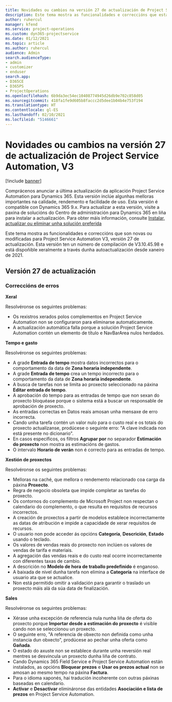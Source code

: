 ```yaml
---
title: Novidades ou cambios na versión 27 de actualización de Project Service Automation, V3
description: Este tema mostra as funcionalidades e correccións que están dispoñibles la versión 27 de actualización de Project Service Automation, V3.
author: ruhercul
manager: kfend
ms.service: project-operations
ms.custom: dyn365-projectservice
ms.date: 01/12/2021
ms.topic: article
ms.author: ruhercul
audience: Admin
search.audienceType:
- admin
- customizer
- enduser
search.app:
- D365CE
- D365PS
- ProjectOperations
ms.openlocfilehash: 6b9da3ec54ec10408774945d26db9e702c858d05
ms.sourcegitcommit: 418fa1fe9d605b8faccc2d5dee1b04b4e753f194
ms.translationtype: HT
ms.contentlocale: gl-ES
ms.lasthandoff: 02/10/2021
ms.locfileid: "5146661"
---
```

# <a name="whats-new-or-changed-in-project-service-automation-update-release-27-v3"></a>Novidades ou cambios na versión 27 de actualización de Project Service Automation, V3

[!include [banner](../includes/psa-now-project-operations.md)]

Comprácenos anunciar a última actualización da aplicación Project Service Automation para Dynamics 365. Esta versión inclúe algunhas melloras importantes na calidade, rendemento e facilidade de uso. Esta versión é compatible con Dynamics 365 9.x. Para actualizar a esta versión, visite a paxina de solucións do Centro de administración para Dynamics 365 en liña para instalar a actualización. Para obter máis información, consulte [Instalar, actualizar ou eliminar unha solución preferida](https://docs.microsoft.com/power-platform/admin/install-remove-preferred-solution)

Este tema mostra as funcionalidades e correccións que son novas ou modificadas para Project Service Automation V3, versión 27 de actualización. Esta versión ten un número de compilación de V3.10.45.98 e está dispoñible xeralmente a través dunha autoactualización desde xaneiro de 2021.

## <a name="update-release-27"></a>Versión 27 de actualización

### <a name="bug-fixes"></a>Correccións de erros

**Xeral**

Resolvéronse os seguintes problemas:

- Os rexistros xerados polos complementos en Project Service Automation non se configuraron para eliminarse automaticamente.
- A actualización automática falla porque a solución Project Service Automation contén un elemento de título e NavBarArea nulos herdados.

**Tempo e gasto**

Resolvéronse os seguintes problemas:

- A grade **Entrada de tempo** mostra datos incorrectos para o comportamento da data de **Zona horaria independente**.
- A grade **Entrada de tempo** crea un tempo incorrecto para o comportamento da data de **Zona horaria independente**.
- A busca de tarefas non se limita ao proxecto seleccionado na páxina **Editar entrada de tempo**.
- A aprobación do tempo para as entradas de tempo que non sexan do proxecto bloquéase porque o sistema está a buscar un responsable de aprobación de proxecto.
- As entradas correctas en Datos reais amosan unha mensaxe de erro incorrecta.
- Cando unha tarefa contén un valor nulo para o custo real e os totais do proxecto actualízanse, prodúcese o seguinte erro: "A clave indicada non está presente no dicionario".
- En casos específicos, os filtros **Agrupar por** no separador **Estimación do proxecto** non mostra as estimacións de gastos.
- O intervalo **Horario de verán** non é correcto para as entradas de tempo.

**Xestión de proxectos**

Resolvéronse os seguintes problemas:

- Melloras na caché, que mellora o rendemento relacionado coa carga da páxina **Proxecto**.
- Regra de negocio obsoleta que impide completar as tarefas do proxecto.
- Os contornos do complemento de Microsoft Project non respectan o calendario do complemento, o que resulta en requisitos de recursos incorrectos.
- A creación de proxectos a partir de modelos establece incorrectamente as datas de atribución e impide a capacidade de xerar requisitos de recursos.
- O usuario non pode acceder ás opcións **Categoría**, **Descrición**, **Estado** usando o teclado.
- Os valores de vendas reais do proxecto non inclúen os valores de vendas de tarifa e materiais.
- A agregación das vendas reais e do custo real ocorre incorrectamente con diferentes taxas de cambio.
- A descrición no **Modelo de hora de traballo predefinido** é enganoso.
- A baixada de nivel dunha tarefa non elimina a **Categoría** na interface de usuario ata que se actualice.
- Non está permitido omitir a validación para garantir o traslado un proxecto máis alá da súa data de finalización.

**Sales**

Resolvéronse os seguintes problemas:

- Xérase unha excepción de referencia nula nunha liña de oferta do proxecto porque **Importar desde a estimación do proxecto** é visible cando non se seleccionou un proxecto.
- O seguinte erro, "A referencia de obxecto non definida como unha instancia dun obxecto", prodúcese ao pechar unha oferta como **Gañada**.
- O estado do axuste non se establece durante unha reversión real mentres se desvincula un proxecto dunha liña de contrato.
- Cando Dynamics 365 Field Service e Project Service Automation están instalados, as opcións **Bloquear prezos** e **Usar os prezos actual** non se amosan ao mesmo tempo na páxina **Factura**.
- Para o idioma xaponés, hai tradución incoherente con outras páxinas baseadas en calendario.
- **Activar** e **Desactivar** elimináronse das entidades **Asociación e lista de prezos** en Project Service Automation.
